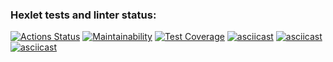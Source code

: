 ### Hexlet tests and linter status:
[![Actions Status](https://github.com/UN5956606/frontend-project-44/actions/workflows/hexlet-check.yml/badge.svg)](https://github.com/UN5956606/frontend-project-44/actions)
[![Maintainability](https://api.codeclimate.com/v1/badges/bf5238de3da9b376e4fa/maintainability)](https://codeclimate.com/github/UN5956606/frontend-project-44/maintainability)
[![Test Coverage](https://api.codeclimate.com/v1/badges/bf5238de3da9b376e4fa/test_coverage)](https://codeclimate.com/github/UN5956606/frontend-project-44/test_coverage)
[![asciicast](https://asciinema.org/a/MwYRpP47p6y5b1eP0NPq2mqZZ.svg)](https://asciinema.org/a/MwYRpP47p6y5b1eP0NPq2mqZZ)
[![asciicast](https://asciinema.org/a/AVJTSRCZdX7XDTk5RgczhpygK.svg)](https://asciinema.org/a/AVJTSRCZdX7XDTk5RgczhpygK)
[![asciicast](https://asciinema.org/a/NgX0Wdb4rqf93GndgaD5kwrxu.svg)](https://asciinema.org/a/NgX0Wdb4rqf93GndgaD5kwrxu)
